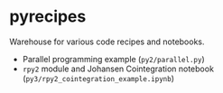 # pyrecipes
Warehouse for various code recipes and notebooks.

  - Parallel programming example (`py2/parallel.py`)
  - `rpy2` module and Johansen Cointegration notebook (`py3/rpy2_cointegration_example.ipynb`)
